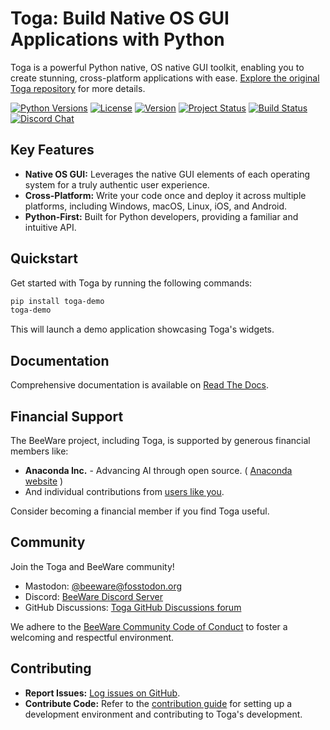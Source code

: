 # Toga: Build Native OS GUI Applications with Python

Toga is a powerful Python native, OS native GUI toolkit, enabling you to create stunning, cross-platform applications with ease.  [Explore the original Toga repository](https://github.com/beeware/toga) for more details.

[![Python Versions](https://img.shields.io/pypi/pyversions/toga.svg)](https://pypi.python.org/pypi/toga)
[![License](https://img.shields.io/pypi/l/toga.svg)](https://github.com/beeware/toga/blob/main/LICENSE)
[![Version](https://img.shields.io/pypi/v/toga.svg)](https://pypi.python.org/pypi/toga)
[![Project Status](https://img.shields.io/pypi/status/toga.svg)](https://pypi.python.org/pypi/toga)
[![Build Status](https://github.com/beeware/toga/workflows/CI/badge.svg?branch=main)](https://github.com/beeware/toga/actions)
[![Discord Chat](https://img.shields.io/discord/836455665257021440?label=Discord%20Chat&logo=discord&style=plastic)](https://beeware.org/bee/chat/)

## Key Features

*   **Native OS GUI:**  Leverages the native GUI elements of each operating system for a truly authentic user experience.
*   **Cross-Platform:**  Write your code once and deploy it across multiple platforms, including Windows, macOS, Linux, iOS, and Android.
*   **Python-First:**  Built for Python developers, providing a familiar and intuitive API.

## Quickstart

Get started with Toga by running the following commands:

```bash
pip install toga-demo
toga-demo
```

This will launch a demo application showcasing Toga's widgets.

## Documentation

Comprehensive documentation is available on [Read The Docs](https://toga.readthedocs.io).

## Financial Support

The BeeWare project, including Toga, is supported by generous financial members like:

*   **Anaconda Inc.** - Advancing AI through open source. ( [Anaconda website](https://anaconda.com/) )
*   And individual contributions from [users like you](https://beeware.org/community/members/).

Consider becoming a financial member if you find Toga useful.

## Community

Join the Toga and BeeWare community!

*   Mastodon:  [@beeware@fosstodon.org](https://fosstodon.org/@beeware)
*   Discord: [BeeWare Discord Server](https://beeware.org/bee/chat/)
*   GitHub Discussions:  [Toga GitHub Discussions forum](https://github.com/beeware/toga/discussions)

We adhere to the [BeeWare Community Code of Conduct](https://beeware.org/community/behavior/) to foster a welcoming and respectful environment.

## Contributing

*   **Report Issues:**  [Log issues on GitHub](https://github.com/beeware/toga/issues).
*   **Contribute Code:**  Refer to the [contribution guide](https://toga.readthedocs.io/en/latest/how-to/contribute/index.html) for setting up a development environment and contributing to Toga's development.